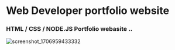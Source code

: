 # Web Developer portfolio website
### HTML / CSS / NODE.JS Portfolio webasite ..
![screenshot_1706959433332](https://github.com/Umer-Aziz/my_portfolio/assets/62507205/e12be871-602b-4416-96be-0e383beb3937)


